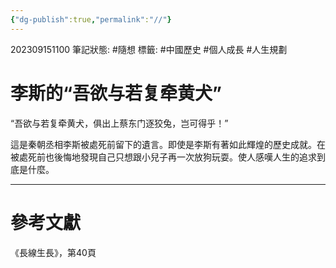 ```yaml
---
{"dg-publish":true,"permalink":"//"}
---
```


202309151100
筆記狀態: #隨想
標籤: #中國歷史 #個人成長 #人生規劃 

# 李斯的“吾欲与若复牵黄犬”

“吾欲与若复牵黄犬，俱出上蔡东门逐狡兔，岂可得乎！”

這是秦朝丞相李斯被處死前留下的遺言。即使是李斯有著如此輝煌的歷史成就。在被處死前也後悔地發現自己只想跟小兒子再一次放狗玩耍。使人感嘆人生的追求到底是什麼。

---
# 參考文獻

《長線生長》，第40頁